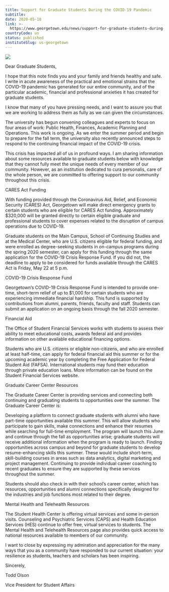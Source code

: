 ```yaml
---
title: Support for Graduate Students During the COVID-19 Pandemic
subtitle: 
date: 2020-05-18
link: >-
  https://www.georgetown.edu/news/support-for-graduate-students-during-the-covid-19-pandemic/
countryCode: us
status: published
instituteSlug: us-georgetown
---
```

![](https://www.georgetown.edu/wp-content/uploads/fbrfg/apple-touch-icon.png)

Dear Graduate Students,

I hope that this note finds you and your family and friends healthy and safe. I write in acute awareness of the practical and emotional strains that the COVID-19 pandemic has generated for our entire community, and of the particular academic, financial and professional anxieties it has created for graduate students.

I know that many of you have pressing needs, and I want to assure you that we are working to address them as fully as we can given the circumstances.

The university has begun convening colleagues and experts to focus on four areas of work: Public Health, Finances, Academic Planning and Operations. This work is ongoing. As we enter the summer period and begin to prepare for the fall term, the university also recently announced steps to respond to the continuing financial impact of the COVID-19 crisis.

This crisis has impacted all of us in profound ways. I am sharing information about some resources available to graduate students below with knowledge that they cannot fully meet the unique needs of every member of our community. However, as an institution dedicated to cura personalis, care of the whole person, we are committed to offering support to our community throughout this crisis.

CARES Act Funding

With funding provided through the Coronavirus Aid, Relief, and Economic Security (CARES) Act, Georgetown will make direct emergency grants to certain students who are eligible for CARES Act funding. Approximately $320,000 will be granted directly to certain eligible graduate and professional students to cover expenses related to the disruption of campus operations due to COVID-19.

Graduate students on the Main Campus, School of Continuing Studies and at the Medical Center, who are U.S. citizens eligible for federal funding, and were enrolled as degree-seeking students in on-campus programs during the spring 2020 semester, can apply for this funding through the same application for the COVID-19 Crisis Response Fund. If you did not, the deadline to apply to be considered for funds available through the CARES Act is Friday, May 22 at 5 p.m.



COVID-19 Crisis Response Fund

Georgetown’s COVID-19 Crisis Response Fund is intended to provide one-time, short-term relief of up to $1,000 for certain students who are experiencing immediate financial hardship. This fund is supported by contributions from alumni, parents, friends, faculty and staff. Students can submit an application on an ongoing basis through the fall 2020 semester.

Financial Aid

The Office of Student Financial Services works with students to assess their ability to meet educational costs, awards federal aid and provides information on other available educational financing options.

Students who are U.S. citizens or eligible non-citizens, and who are enrolled at least half-time, can apply for federal financial aid this summer or for the upcoming academic year by completing the Free Application for Federal Student Aid (FAFSA). International students may fund their education through private education loans. More information can be found on the Student Financial Services website.

Graduate Career Center Resources

The Graduate Career Center is providing services and connecting both continuing and graduating students to opportunities over the summer. The Graduate Career Center is:

Developing a platform to connect graduate students with alumni who have part-time opportunities available this summer. This will allow students who participate to gain skills, make connections and enhance their resumes while searching for full-time employment. The program will launch this June and continue through the fall as opportunities arise; graduate students will receive additional information when the program is ready to launch. Finding opportunities across campus and beyond for graduate students to develop resume-enhancing skills this summer. These would include short-term, skill-building courses in areas such as data analytics, digital marketing and project management. Continuing to provide individual career coaching to recent graduates to ensure they are supported by these services throughout the summer.

Students should also check in with their school’s career center, which has resources, opportunities and alumni connections specifically designed for the industries and job functions most related to their degree.

Mental Health and Telehealth Resources

The Student Health Center is offering virtual services and some in-person visits. Counseling and Psychiatric Services (CAPS) and Health Education Services (HES) continue to offer free, virtual services to students. The Mental Health and Telehealth Resources page also provides quick access to national resources available to members of our community.

I want to close by expressing my admiration and appreciation for the many ways that you as a community have responded to our current situation: your resilience as students, teachers and scholars has been inspiring.

Sincerely,

Todd Olson

Vice President for Student Affairs